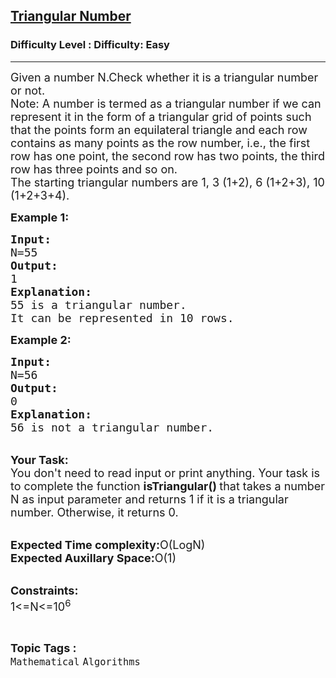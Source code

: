 <h2><a href="https://www.geeksforgeeks.org/problems/triangular-number2850/1?page=2&status=unsolved&sortBy=accuracy">Triangular Number</a></h2><h3>Difficulty Level : Difficulty: Easy</h3><hr><div class="problems_problem_content__Xm_eO"><p><span style="font-size:18px">Given a number N.Check whether it is a triangular number or not.<br>
Note:&nbsp;A number is termed as a triangular number if we can represent it in the form of a triangular grid of points such that the points form an equilateral triangle and each row contains as many points as the row number, i.e., the first row has one point, the second row has two points, the third row has three points and so on.<br>
The starting triangular numbers are 1, 3 (1+2), 6 (1+2+3), 10 (1+2+3+4).</span></p>

<p><span style="font-size:18px"><strong>Example 1:</strong></span></p>

<pre><span style="font-size:18px"><strong>Input:</strong>
N=55
<strong>Output:</strong>
1
<strong>Explanation:</strong>
55 is a triangular number.
It can be represented in 10 rows.</span></pre>

<p><span style="font-size:18px"><strong>Example 2:</strong></span></p>

<pre><span style="font-size:18px"><strong>Input:</strong>
N=56
<strong>Output:</strong>
0
<strong>Explanation:</strong>
56 is not a triangular number.</span></pre>

<p><br>
<span style="font-size:18px"><strong>Your Task:</strong><br>
You don't need to read input or print anything. Your task is to complete the function <strong>isTriangular() </strong>that takes a number N as input parameter and returns 1 if it is a triangular number. Otherwise, it returns 0.</span></p>

<p><br>
<span style="font-size:18px"><strong>Expected Time complexity:</strong>O(LogN)<br>
<strong>Expected Auxillary Space:</strong>O(1)</span><br>
&nbsp;</p>

<p><span style="font-size:18px"><strong>Constraints:</strong><br>
1&lt;=N&lt;=10<sup>6</sup></span></p>
</div><br><p><span style=font-size:18px><strong>Topic Tags : </strong><br><code>Mathematical</code>&nbsp;<code>Algorithms</code>&nbsp;